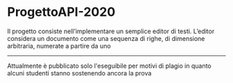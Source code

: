 # ProgettoAPI-2020
Il progetto consiste nell’implementare un semplice editor di testi. L’editor considera un documento come una sequenza di righe, di dimensione arbitraria,
numerate a partire da uno

---------------------------------------------------------------------------------------------------------------------------------------------------------------------------------
Attualmente è pubblicato solo l'eseguibile per motivi di plagio in quanto alcuni studenti stanno sostenendo ancora la prova
